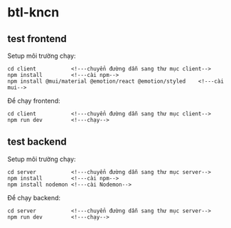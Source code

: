# btl-kncn
## test frontend
Setup môi trường chạy:
```
cd client           <!---chuyển đường dẫn sang thư mục client-->
npm install         <!---cài npm-->
npm install @mui/material @emotion/react @emotion/styled    <!---cài mui-->
```

Để chạy frontend:
```
cd client           <!---chuyển đường dẫn sang thư mục client-->
npm run dev         <!---chạy-->
```

## test backend
Setup môi trường chạy:
```
cd server           <!---chuyển đường dẫn sang thư mục server-->
npm install         <!---cài npm-->
npm install nodemon <!---cài Nodemon-->
```

Để chạy backend:
```
cd server           <!---chuyển đường dẫn sang thư mục server-->
npm run dev         <!---chạy-->
```